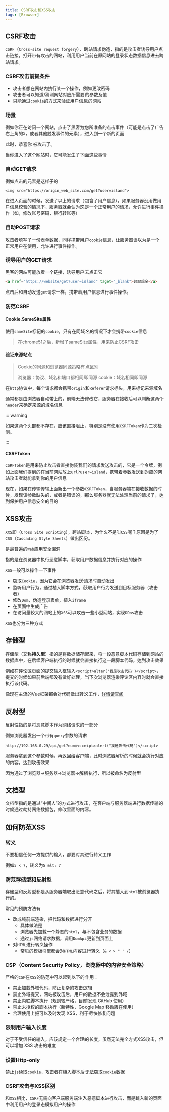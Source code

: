 ```yaml
---
title: CSRF攻击和XSS攻击
tags: [Browser]
---
```


## CSRF攻击

`CSRF`（`Cross-site request forgery`），跨站请求伪造，指的是攻击者诱导用户点击链接，打开带有攻击的网站，利用用户当前在原网站的登录状态数据信息进去跨站请求。

### CSRF攻击前提条件

- 攻击者想在网站内执行某一个操作，例如更改密码
- 攻击者可以知道/猜测网站对应所需要的参数及值
- 只能通过`cookie`的方式来验证用户信息的网站

### 场景

例如你正在访问一个网站，点击了黑客为您所准备的点击事件（可能是点击了广告右上角的`X`，或者其他触发事件的元素），进入到一个新的页面

此时，恭喜你 被攻击了。

当你进入了这个网站时，它可能发生了下面这些事情

### 自动GET请求

例如点击的元素是这样子的
```
<img src="https://origin_web_site.com/get?user=island">
```
在进入页面的时候，发送了以上的请求（包含了用户信息），如果服务器没用做用户信息校验的情况下，服务器就会认为这是一个正常用户的请求，允许进行事件操作（如，修改账号密码，银行转账等）

### 自动POST请求

攻击者填写了一份表单数据，同样携带用户`cookie`信息，让服务器误以为是一个正常用户在使用，允许进行事件操作。

### 诱导用户的GET请求

黑客的网站可能放着一个链接，诱导用户去点击它
```html
<a href="https://website/get?user=island" taget="_blank">领取现金</a>
```

点击后和自动发送`get`请求一样，携带着用户信息进行事件操作。

### 防范CSRF

#### Cookie.SameSite属性

使用`sameSite`标记的`cookie`，只有在同域名的情况下才会携带`cookie`信息

> 在chrome51之后，新增了sameSite属性，用来防止CSRF攻击

#### 验证来源站点

> Cookie的同源和浏览器同源策略有点区别
>
> 浏览器：协议、域名和端口都相同即同源
> cookie：域名相同即同源

在`http`协议中，每个请求都会携带`origin`和`Referer`请求标头，用来标记来源域名

通常都是由浏览器自动带上的，前端无法修改它，服务器在接收后可以判断这两个`header`来确定来源的域名信息

::: warning

如果这两个头部都不存在，应该直接阻止，特别是没有使用`CSRFToken`作为二次检测。

:::

#### CSRFToken

`CSRFToken`是用来防止攻击者直接伪装我们的请求发送攻击的，它是一个令牌，例如上面我们提到的在当前网站放上`url?user=island`，携带着参数发送到对应的网站攻击者就能拿到你的用户信息

现在，如果在传输传输上面新出一个参数`CSRFToken`，当服务器端在接收数据的时候，发现该参数缺失的，或者是错误的，那么服务器就无法处理当前的请求了，达到保护用户信息安全的目的


## XSS攻击

`XXS`即（`Cross Site Scripting`），跨站脚本，为什么不是叫`CSS`呢？原因是为了`CSS`（`Cascading Style Sheets`）做出区分。

是最普遍的`Web`应用安全漏洞

指的是在浏览器中执行恶意脚本，获取用户数据信息并执行对应的操作

`XSS`一般可以操作一下事件
- 窃取`Cookie`，因为它会在浏览器发送请求时自动发出
- 监听用户行为，通过植入脚本方式，获取用户行为发送到目标服务器（攻击者）
- 修改`Dom`，伪造登录表单，植入`iframe`
- 在页面中生成广告
- 在访问量较大的网站上的`XSS`可以攻击一些小型网站，实现`DDos`攻击

`XSS`也分为三种方式
## 存储型

存储型（又称**持久型**）指的是将数据储存起来，将一段恶意脚本代码存储到网站的数据库中，在后续客户端执行的时候就会直接执行这一段脚本代码，达到攻击效果

例如在评论区页面的提交输入框输入`<script>alter('我是攻击代码')</script>`，提交的时候如果前后端都没有做好处理，当下次浏览器渲染评论区内容时就会直接执行该代码。

像现在主流的Vue框架都会对代码做出转义工作，[详情请查阅](https://cn.vuejs.org/guide/best-practices/security.html#potential-dangers)

## 反射型

反射性指的是将恶意脚本作为网络请求的一部分

例如浏览器发出一个带有`query`参数的请求
```
http://192.168.0.29/api/get?num=<script>alert("我是攻击代码")</script>
```
服务器拿到这个参数时候，再返回给客户端，此时浏览器解析的时候就会执行对应的内容，达到攻击效果

因为通过了浏览器->服务器->浏览器->解析执行，所以被命名为反射型

## 文档型

文档型指的是通过“中间人”的方式进行攻击，在客户端与服务器端进行数据传输的时候通过劫持网络数据包，修改里面的内容。

## 如何防范XSS

### 转义

不要相信任何一方提供的输入，都要对其进行转义工作

例如`5 < 7`，转义为`5 &lt; 7`


### 防范存储型和反射型

存储型和反射型都是从服务器端取出恶意代码之后，将其插入到`html`被浏览器执行的。

常见的预防方法有
- 改成纯前端渲染，把代码和数据进行分开
  - 具体做法是
  - 浏览器先加载一个静态的`html`，与不包含业务的数据
  - 通过`js`网络请求数据，调用`DomApi`更新到页面上
- 对`HTML`进行转义操作
  - 常见的模板引擎都会对`HTML`内容进行转义（`& < > " ' /`）


### CSP（Content Security Policy，浏览器中的内容安全策略）

严格的`CSP`在`XSS`的防范中可以起到以下的作用：

- 禁止加载外域代码，防止复杂的攻击逻辑
- 禁止外域提交，网站被攻击后，用户的数据不会泄露到外域
- 禁止内联脚本执行（规则较严格，目前发现 GitHub 使用）
- 禁止未授权的脚本执行（新特性，Google Map 移动版在使用）
- 合理使用上报可以及时发现 XSS，利于尽快修复问题


### 限制用户输入长度

对于不受信任的输入，应该规定一个合理的长度，虽然无法完全方式XSS攻击，但可以增加 XSS 攻击的难度

### 设置Http-only

禁止`js`读取`cookie`，攻击者在植入脚本后无法窃取`cookie`数据

### CSRF攻击与XSS区别

和`XSS`相比，`CSRF`无需向客户端服务端注入恶意脚本进行攻击，而是跳入新的页面中利用用户的登录态模拟用户的操作